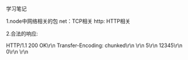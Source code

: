 学习笔记

1.node中网络相关的包
net：TCP相关
http: HTTP相关


2.合法的响应:

HTTP/1.1 200 OK\r\n
Transfer-Encoding: chunked\r\n
\r\n
5\r\n
12345\r\n
0\r\n
\r\n